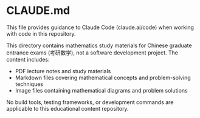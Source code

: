 # CLAUDE.md

This file provides guidance to Claude Code (claude.ai/code) when working with code in this repository.

This directory contains mathematics study materials for Chinese graduate entrance exams (考研数学), not a software development project. The content includes:

- PDF lecture notes and study materials
- Markdown files covering mathematical concepts and problem-solving techniques
- Image files containing mathematical diagrams and problem solutions

No build tools, testing frameworks, or development commands are applicable to this educational content repository.